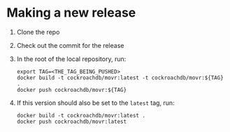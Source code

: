 # Making a new release

1. Clone the repo
1. Check out the commit for the release
1. In the root of the local repository, run:

    ```
    export TAG=<THE_TAG_BEING_PUSHED>
    docker build -t cockroachdb/movr:latest -t cockroachdb/movr:${TAG} .
    docker push cockroachdb/movr:${TAG}
    ```

1. If this version should also be set to the `latest` tag, run:

    ```
    docker build -t cockroachdb/movr:latest .
    docker push cockroachdb/movr:latest
    ```

